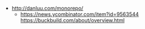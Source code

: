 - http://danluu.com/monorepo/
  - https://news.ycombinator.com/item?id=9563544
https://buckbuild.com/about/overview.html

